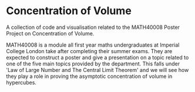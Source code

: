 # Concentration of Volume
A collection of code and visualisation related to the MATH40008 Poster Project on Concentration of Volume. 

MATH40008 is a module all first year maths undergraduates at Imperial College London take after completing their summer exams. They are expected to construct a poster and give a presentation on a topic related to one of the five main topics provided by the department. This falls under 'Law of Large Number and The Central Limit Theorem' and we will see how they play a role in proving the asymptotic concentration of volume in hypercubes.
